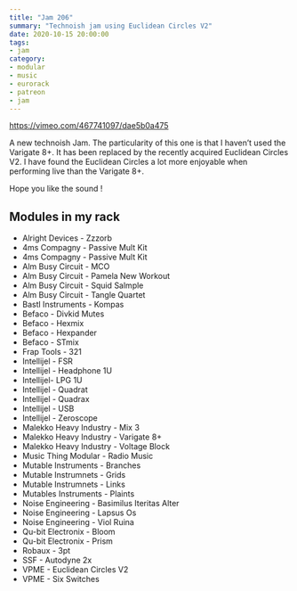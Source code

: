 ```yaml
---
title: "Jam 206"
summary: "Technoish jam using Euclidean Circles V2"
date: 2020-10-15 20:00:00
tags:
- jam
category:
- modular
- music
- eurorack
- patreon
- jam
---
```

https://vimeo.com/467741097/dae5b0a475

A new technoish Jam. The particularity of this one is that I haven’t used the Varigate 8+. It has been replaced by the recently acquired Euclidean Circles V2. I have found the Euclidean Circles a lot more enjoyable when performing live than the Varigate 8+.

Hope you like the sound !

## Modules in my rack

- Alright Devices - Zzzorb
- 4ms Compagny - Passive Mult Kit
- 4ms Compagny - Passive Mult Kit
- Alm Busy Circuit - MCO
- Alm Busy Circuit - Pamela New Workout
- Alm Busy Circuit - Squid Salmple
- Alm Busy Circuit - Tangle Quartet
- Bastl Instruments - Kompas
- Befaco - Divkid Mutes
- Befaco - Hexmix
- Befaco - Hexpander
- Befaco - STmix
- Frap Tools - 321
- Intellijel - FSR
- Intellijel - Headphone 1U
- Intellijel- LPG 1U
- Intellijel - Quadrat
- Intellijel - Quadrax
- Intellijel - USB
- Intellijel - Zeroscope
- Malekko Heavy Industry - Mix 3
- Malekko Heavy Industry - Varigate 8+
- Malekko Heavy Industry - Voltage Block
- Music Thing Modular - Radio Music
- Mutable Instruments - Branches
- Mutable Instrumnets - Grids
- Mutable Instrumnets - Links
- Mutables Instruments - Plaints
- Noise Engineering - Basimilus Iteritas Alter
- Noise Engineering - Lapsus Os
- Noise Engineering - Viol Ruina
- Qu-bit Electronix - Bloom
- Qu-bit Electronix - Prism
- Robaux - 3pt
- SSF - Autodyne 2x
- VPME - Euclidean Circles V2
- VPME - Six Switches
